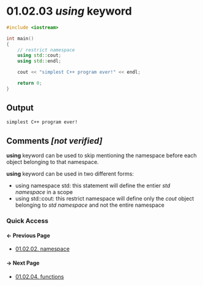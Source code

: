 # 01.02.03 *using* keyword

```cxx
#include <iostream>

int main()
{
    // restrict namespace
    using std::cout;
    using std::endl;

    cout << "simplest C++ program ever!" << endl;

    return 0;
}

```

## Output

```txt
simplest C++ program ever!
```

## Comments *[not verified]*

**using** keyword can be used to skip mentioning the namespace before each object belonging to that namespace.

**using** keyword can be used in two different forms:

* using namespace std: this statement will define the entier *std namespace* in a scope
* using std::cout: this restrict namespace will define only the *cout* object belonging to *std namespace* and not the entire namespace

### Quick Access

<div class="previous_page pagination">

#### &#8592; Previous Page

* [01.02.02. namespace](./../../01.the_basics/02.the_anatomy/02.namespace.md)

</div>
<div class="next_page pagination">

#### &#8594; Next Page

* [01.02.04. functions](./../../01.the_basics/02.the_anatomy/04.function.md)

</div>
